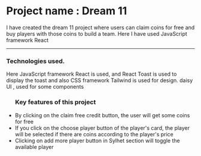 <h1>Project name : Dream 11</h1>

<p>I have created the dream 11 project where users can claim coins for free and buy players with those coins to build a team. Here I have used JavaScript framework React</p>

---

<h3>Technologies used.</h3>
<p>Here JavaScript framework React is used, and React Toast is used to display the toast and also CSS framework Tailwind is used for design.
 daisy UI , used for some components  
</p>
<ul>
 <h3>Key features of this project</h3>
     <li>By clicking on the claim free credit button, the user will get some coins for free</li>
     <li>If you click on the choose player button of the player's card, the player will be selected if there are coins according to the player's price</li>
     <li>Clicking on add more player button in Sylhet section will toggle the available player</li>
</ul>